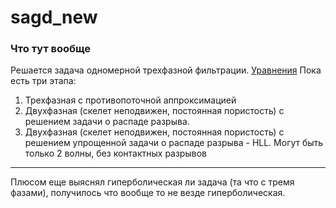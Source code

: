 # sagd_new
### Что тут вообще
Решается задача одномерной трехфазной фильтрации.
[Уравнения](https://drive.google.com/file/d/0B7GsTw5yAyJbb1F0OVJEbU5FWEk/view?usp=sharing)
Пока есть три этапа:

1. Трехфазная с противопоточной аппроксимацией
2. Двухфазная (скелет неподвижен, постоянная пористость) с решением задачи о распаде разрыва.
3. Двухфазная (скелет неподвижен, постоянная пористость) с решением упрощенной задачи о распаде разрыва - HLL. Могут быть
только 2 волны, без контактных разрывов

---------------------------------------------------------------------------------------------------------------------

Плюсом еще выяснял гиперболическая ли задача (та что с тремя фазами), получилось что вообще то не везде гиперболическая.
